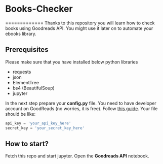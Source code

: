 # Books-Checker
=============
Thanks to this repository you will learn how to check books using Goodreads API. You might use it later on to automate your ebooks library.

## Prerequisites
Please make sure that you have installed below python libraries
* requests
* json
* ElementTree
* bs4 (BeautifulSoup)
* jupyter

In the next step prepare your **config.py** file. You need to have developer account on GoodReads (no worries, it is free). Follow [this guide](https://www.goodreads.com/api).
Your file should be like:
```python
api_key = 'your_api_key_here'
secret_key = 'your_secret_key_here'
```
## How to start?
Fetch this repo and start jupyter. Open the **Goodreads API** notebook.